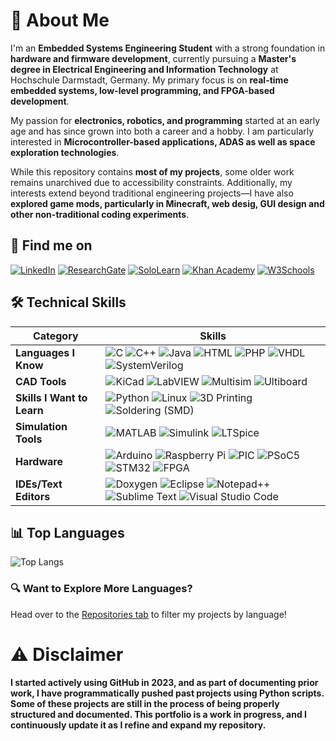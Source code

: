 # 🚀 About Me
I'm an **Embedded Systems Engineering Student** with a strong foundation in **hardware and firmware development**, currently pursuing a **Master's degree in Electrical Engineering and Information Technology** at Hochschule Darmstadt, Germany. My primary focus is on **real-time embedded systems, low-level programming, and FPGA-based development**.  

My passion for **electronics, robotics, and programming** started at an early age and has since grown into both a career and a hobby. I am particularly interested in **Microcontroller-based applications, ADAS as well as space exploration technologies**.  

While this repository contains **most of my projects**, some older work remains unarchived due to accessibility constraints. Additionally, my interests extend beyond traditional engineering projects—I have also **explored game mods, particularly in Minecraft, web desig, GUI design and other non-traditional coding experiments**. 

## 🔗 Find me on  
[![LinkedIn](https://img.shields.io/badge/LinkedIn-0077B5?style=flat&logo=linkedin&logoColor=white)](https://www.linkedin.com/in/mcquerol)  [![ResearchGate](https://img.shields.io/badge/ResearchGate-00CCBB?style=flat&logo=researchgate&logoColor=white)](https://www.researchgate.net/profile/Mateo-Ceballos-Querol)  [![SoloLearn](https://img.shields.io/badge/SoloLearn-9b59b6?style=flat&logo=sololearn&logoColor=white)](https://www.sololearn.com/en/profile/14175011)  [![Khan Academy](https://img.shields.io/badge/Khan%20Academy-14BF96?style=flat&logo=khanacademy&logoColor=white)](https://www.khanacademy.org/profile/mcquerol) [![W3Schools](https://img.shields.io/badge/W3Schools-04AA6D?style=flat&logo=w3schools&logoColor=white)](https://www.w3profile.com/mcquerol) 

## 🛠️ Technical Skills  

| **Category** | **Skills** |
|-------------|-----------|
| **Languages I Know** | ![C](https://img.shields.io/badge/-C-00599C?style=flat&logo=c&logoColor=white) ![C++](https://img.shields.io/badge/-C++-00599C?style=flat&logo=c%2B%2B&logoColor=white) ![Java](https://img.shields.io/badge/java-%23ED8B00.svg?style=flat&logo=openjdk&logoColor=white) ![HTML](https://img.shields.io/badge/-HTML5-E34F26?style=flat&logo=html5&logoColor=white) ![PHP](https://img.shields.io/badge/-PHP-777BB4?style=flat&logo=php&logoColor=white) ![VHDL](https://img.shields.io/badge/-VHDL-00599C?style=flat&logo=&logoColor=white) ![SystemVerilog](https://img.shields.io/badge/-SystemVerilog-FF6600?style=flat&logo=&logoColor=white) |
| **CAD Tools** | ![KiCad](https://img.shields.io/badge/-KiCad-314CB0?style=flat&logo=kicad&logoColor=white) ![LabVIEW](https://img.shields.io/badge/-LabVIEW-FFDB00?style=flat&logo=national-instruments&logoColor=white) ![Multisim](https://img.shields.io/badge/-Multisim-0052cc?style=flat&logo=multisim&logoColor=white) ![Ultiboard](https://img.shields.io/badge/-Ultiboard-0052cc?style=flat&logo=multisim&logoColor=white) |
| **Skills I Want to Learn** | ![Python](https://img.shields.io/badge/-Python-3776AB?style=flat&logo=python&logoColor=white) ![Linux](https://img.shields.io/badge/-Linux-FCC624?style=flat&logo=linux&logoColor=black) ![3D Printing](https://img.shields.io/badge/-3D%20Printing-FF5722?style=flat&logo=3d-printing&logoColor=white) ![Soldering (SMD)](https://img.shields.io/badge/-Soldering%20(SMD)-4CAF50?style=flat&logo=&logoColor=white) |
| **Simulation Tools** | ![MATLAB](https://img.shields.io/badge/-MATLAB-0076A8?style=flat&logo=matlab&logoColor=white) ![Simulink](https://img.shields.io/badge/-Simulink-0076A8?style=flat&logo=matlab&logoColor=white) ![LTSpice](https://img.shields.io/badge/-LTSpice-0052cc?style=flat&logo=&logoColor=white) |
| **Hardware** | ![Arduino](https://img.shields.io/badge/-Arduino-00979D?style=flat&logo=arduino&logoColor=white) ![Raspberry Pi](https://img.shields.io/badge/-Raspberry%20Pi-A22846?style=flat&logo=raspberry-pi&logoColor=white) ![PIC](https://img.shields.io/badge/-PIC-0033A0?style=flat&logo=microchip-technology&logoColor=white) ![PSoC5](https://img.shields.io/badge/-PSoC5-00A3E0?style=flat&logo=cypress&logoColor=white) ![STM32](https://img.shields.io/badge/-STM32-03234B?style=flat&logo=STMicroelectronics&logoColor=white) ![FPGA](https://img.shields.io/badge/-FPGA-FF6600?style=flat&logo=intel&logoColor=white) |
|**IDEs/Text Editors**  |  ![Doxygen](https://img.shields.io/badge/doxygen-2C4AA8?style=flat&logo=doxygen&logoColor=white) ![Eclipse](https://img.shields.io/badge/Eclipse-FE7A16.svg?style=flat&logo=Eclipse&logoColor=white) ![Notepad++](https://img.shields.io/badge/Notepad++-90E59A.svg?style=flat&logo=notepad%2b%2b&logoColor=black) ![Sublime Text](https://img.shields.io/badge/sublime_text-%23575757.svg?style=flat&logo=sublime-text&logoColor=important) ![Visual Studio Code](https://img.shields.io/badge/Visual%20Studio%20Code-0078d7.svg?style=flat&logo=visual-studio-code&logoColor=white) 

## 📊 Top Languages
![Top Langs](https://github-readme-stats.vercel.app/api/top-langs/?username=mcquerol&hide=assembly,pawn,csharp,openedge%20abl,sql,other&layout=compact&langs_count=6&exclude_repo=electronic-gas-pedal-psoc5-erikaos,electronic-clock-psoc5-erikaos,workbook-psoc5,derbot,c-exercises,24ghz-imp165-speed-measurement,html-exercises,electronic-systems)

### 🔍 Want to Explore More Languages?
Head over to the [Repositories tab](https://github.com/mcquerol?tab=repositories) to filter my projects by language!

# ⚠️ Disclaimer
**I started actively using GitHub in 2023, and as part of documenting prior work, I have programmatically pushed past projects using Python scripts. Some of these projects are still in the process of being properly structured and documented. This portfolio is a work in progress, and I continuously update it as I refine and expand my repository.**
